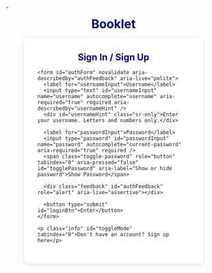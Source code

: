 -<!DOCTYPE html>
<html lang="en">
<head>
  <meta charset="UTF-8" />
  <meta name="viewport" content="width=device-width, initial-scale=1" />
  <title>Booklet - Accessible Sign In / Sign Up</title>
  <style>
    @import url('https://fonts.googleapis.com/css2?family=Segoe+UI&display=swap');

    body {
      font-family: 'Segoe UI', Tahoma, Geneva, Verdana, sans-serif;
      margin: 0;
      padding: 2rem 1.5rem;
      background: #e9eff6;
      color: #333;
      display: flex;
      flex-direction: column;
      align-items: center;
      min-height: 100vh;
    }
    h1, h2 {
      color: navy;
      text-align: center;
      margin: 0 0 1rem 0;
    }
    .card {
      background: #fff;
      padding: 2rem;
      margin: 1em auto;
      border-radius: 8px;
      box-shadow: 0 2px 8px rgba(0,0,0,0.12);
      max-width: 420px;
      width: 100%;
      box-sizing: border-box;
    }
    label {
      display: block;
      margin-bottom: 0.4rem;
      font-weight: 600;
    }
    input[type="text"],
    input[type="password"] {
      width: 100%;
      padding: 0.7em 1em;
      font-size: 1rem;
      border: 1.5px solid #ccc;
      border-radius: 6px;
      margin-bottom: 1.25rem;
      transition: border-color 0.3s ease;
    }
    input[type="text"]:focus,
    input[type="password"]:focus {
      outline: none;
      border-color: #004080;
      box-shadow: 0 0 6px #6699ff80;
    }
    .toggle-password {
      font-size: 0.9rem;
      color: #0073e6;
      cursor: pointer;
      margin-top: -1rem;
      margin-bottom: 1.25rem;
      user-select: none;
      text-align: right;
      display: block;
    }
    button {
      width: 100%;
      background: navy;
      color: white;
      border: none;
      padding: 0.85em;
      font-size: 1rem;
      font-weight: 700;
      border-radius: 6px;
      cursor: pointer;
      transition: background-color 0.25s ease, transform 0.15s ease;
    }
    button:hover,
    button:focus {
      background-color: #003366;
      transform: scale(1.05);
      outline: none;
    }
    .feedback {
      color: #d9534f;
      font-size: 0.9rem;
      min-height: 1.4em;
      margin-bottom: 1em;
    }
    .info {
      margin-top: 0.8em;
      font-size: 0.9rem;
      color: #004080;
      text-align: center;
      cursor: pointer;
      user-select: none;
    }
    .sr-only {
      position: absolute !important;
      width: 1px !important;
      height: 1px !important;
      padding: 0 !important;
      margin: -1px !important;
      overflow: hidden !important;
      clip: rect(0,0,0,0) !important;
      white-space: nowrap !important;
      border: 0 !important;
    }
  </style>
</head>
<body>

  <h1>Booklet</h1>

  <section class="card" aria-labelledby="signin-label">
    <h2 id="signin-label">Sign In / Sign Up</h2>

    <form id="authForm" novalidate aria-describedby="authFeedback" aria-live="polite">
      <label for="usernameInput">Username</label>
      <input type="text" id="usernameInput" name="username" autocomplete="username" aria-required="true" required aria-describedby="usernameHint" />
      <div id="usernameHint" class="sr-only">Enter your username. Letters and numbers only.</div>

      <label for="passwordInput">Password</label>
      <input type="password" id="passwordInput" name="password" autocomplete="current-password" aria-required="true" required />
      <span class="toggle-password" role="button" tabindex="0" aria-pressed="false" id="togglePassword" aria-label="Show or hide password">Show Password</span>

      <div class="feedback" id="authFeedback" role="alert" aria-live="assertive"></div>

      <button type="submit" id="loginBtn">Enter</button>
    </form>

    <p class="info" id="toggleMode" tabindex="0">Don't have an account? Sign up here</p>
  </section>

  <script>
    (() => {
      const usersKey = 'users';
      const users = JSON.parse(localStorage.getItem(usersKey) || '{}');

      const form = document.getElementById('authForm');
      const usernameInput = form.username;
      const passwordInput = form.password;
      const feedback = document.getElementById('authFeedback');
      const togglePasswordBtn = document.getElementById('togglePassword');
      const toggleModeText = document.getElementById('toggleMode');
      let isSignUp = false;

      function saveUsers() {
        localStorage.setItem(usersKey, JSON.stringify(users));
      }

      // Basic username validation: letters, numbers, underscore, min 3 chars
      function isValidUsername(str) {
        return /^[a-zA-Z0-9_]{3,}$/.test(str);
      }

      // Basic password validation: min 6 chars
      function isValidPassword(str) {
        return str.length >= 6;
      }

      function clearFeedback() {
        feedback.textContent = '';
      }

      // Toggle password visibility
      togglePasswordBtn.onclick = () => {
        const type = passwordInput.type === 'password' ? 'text' : 'password';
        passwordInput.type = type;
        togglePasswordBtn.textContent = type === 'password' ? 'Show Password' : 'Hide Password';
        togglePasswordBtn.setAttribute('aria-pressed', type === 'text');
      };
      togglePasswordBtn.onkeydown = e => {
        if (e.key === 'Enter' || e.key === ' ') {
          e.preventDefault();
          togglePasswordBtn.click();
        }
      };

      // Toggle between signin and signup modes
      function toggleMode() {
        isSignUp = !isSignUp;
        clearFeedback();
        form.reset();
        if (isSignUp) {
          toggleModeText.textContent = 'Already have an account? Sign in here';
          form.querySelector('button').textContent = 'Sign Up';
          passwordInput.setAttribute('autocomplete', 'new-password');
        } else {
          toggleModeText.textContent = "Don't have an account? Sign up here";
          form.querySelector('button').textContent = 'Enter';
          passwordInput.setAttribute('autocomplete', 'current-password');
        }
        usernameInput.focus();
      }
      toggleModeText.onclick = toggleMode;
      toggleModeText.onkeydown = e => {
        if (e.key === 'Enter' || e.key === ' ') {
          e.preventDefault();
          toggleMode();
        }
      };

      form.onsubmit = e => {
        e.preventDefault();
        clearFeedback();

        const username = usernameInput.value.trim();
        const password = passwordInput.value;

        // Validate inputs
        if (!username) {
          feedback.textContent = 'Username is required.';
          usernameInput.focus();
          return;
        }
        if (!isValidUsername(username)) {
          feedback.textContent = 'Username must be 3+ characters and contain only letters, numbers, or underscores.';
          usernameInput.focus();
          return;
        }
        if (!password) {
          feedback.textContent = 'Password is required.';
          passwordInput.focus();
          return;
        }
        if (!isValidPassword(password)) {
          feedback.textContent = 'Password must be at least 6 characters long.';
          passwordInput.focus();
          return;
        }

        if (isSignUp) {
          // Sign-up flow
          if (users[username]) {
            feedback.textContent = 'Username already exists. Please choose another.';
            usernameInput.focus();
            return;
          }
          users[username] = { password, businesses: {} };
          saveUsers();
          feedback.style.color = 'green';
          feedback.textContent = 'Account successfully created! You can now sign in.';
          toggleMode(); // Switch to sign-in mode after signup
        } else {
          // Sign-in flow
          if (!users[username]) {
            feedback.textContent = 'No account found with that username.';
            usernameInput.focus();
            return;
          }
          if (users[username].password !== password) {
            feedback.textContent = 'Incorrect password.';
            passwordInput.focus();
            return;
          }
          // Successful sign-in - redirect or init app here
          feedback.style.color = 'green';
          feedback.textContent = `Welcome back, ${username}! Proceeding to your dashboard...`;
          // Example: you can trigger initialization of your app
          setTimeout(() => {
            alert(`Successfully signed in as ${username}. Please implement dashboard transition.`);
            feedback.textContent = '';
            form.reset();
          }, 1200);
        }
      };
    })();
  </script>

</body>
</html>
